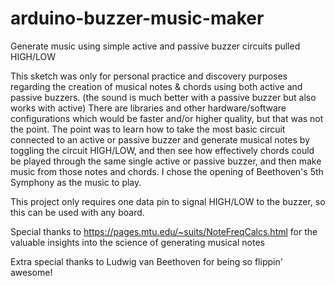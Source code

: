 # arduino-buzzer-music-maker
Generate music using simple active and passive buzzer circuits pulled HIGH/LOW

This sketch was only for personal practice and discovery purposes regarding
the creation of musical notes & chords using both active and passive buzzers.
 (the sound is much better with a passive buzzer but also works with active)
There are libraries and other hardware/software configurations which would
be faster and/or higher quality, but that was not the point. The point was to
learn how to take the most basic circuit connected to an active or passive 
buzzer and generate musical notes by toggling the circuit HIGH/LOW, and then
see how effectively chords could be played through the same single active or
passive buzzer, and then make music from those notes and chords. I chose the
opening of Beethoven's 5th Symphony as the music to play.

This project only requires one data pin to signal HIGH/LOW to the buzzer, so
this can be used with any board.

Special thanks to https://pages.mtu.edu/~suits/NoteFreqCalcs.html for the
valuable insights into the science of generating musical notes

Extra special thanks to Ludwig van Beethoven for being so flippin' awesome!
